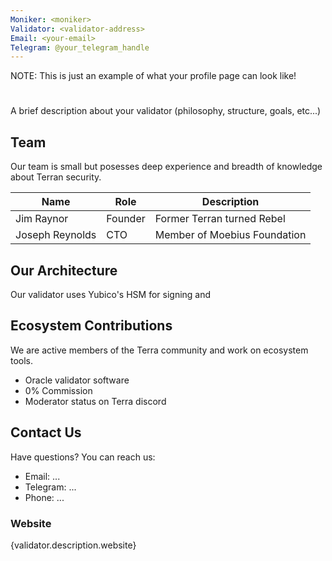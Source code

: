 ```yaml
---
Moniker: <moniker>
Validator: <validator-address>
Email: <your-email>
Telegram: @your_telegram_handle
---
```


NOTE: This is just an example of what your profile page can look like!

# <moniker>

A brief description about your validator (philosophy, structure, goals, etc...)

## Team

Our team is small but posesses deep experience and breadth of knowledge about Terran security.

| Name            | Role    | Description                  |
| --------------- | ------- | ---------------------------- |
| Jim Raynor      | Founder | Former Terran turned Rebel   |
| Joseph Reynolds | CTO     | Member of Moebius Foundation |

## Our Architecture

Our validator uses Yubico's HSM for signing and

## Ecosystem Contributions

We are active members of the Terra community and work on ecosystem tools.

- Oracle validator software
- 0% Commission
- Moderator status on Terra discord

## Contact Us

Have questions? You can reach us:

- Email: ...
- Telegram: ...
- Phone: ...

### Website

{validator.description.website}
